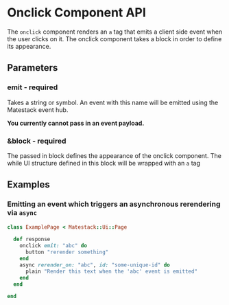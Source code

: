 # Onclick Component API

The `onclick` component renders an `a` tag that emits a client side event when the user clicks on it. The onclick component takes a block in order to define its appearance.

## Parameters

### emit - required

Takes a string or symbol. An event with this name will be emitted using the Matestack event hub.

**You currently cannot pass in an event payload.**

### **&block - required**

The passed in block defines the appearance of the onclick component. The while UI structure defined in this block will be wrapped with an `a` tag

## Examples

### Emitting an event which triggers an asynchronous rerendering via `async`

```ruby
class ExamplePage < Matestack::Ui::Page

  def response
    onclick emit: "abc" do
      button "rerender something"
    end
    async rerender_on: "abc", id: "some-unique-id" do
      plain "Render this text when the 'abc' event is emitted"
    end
  end

end
```


